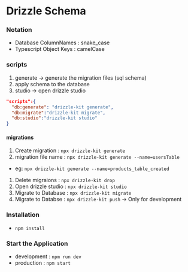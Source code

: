 # Drizzle Schema

### Notation
- Database ColumnNames : snake_case
- Typescript Object Keys : camelCase

### scripts
1. generate -> generate the migration files (sql schema)
2. apply schema to the database
3. studio -> open drizzle studio
```json
"scripts":{
  "db:generate": "drizzle-kit generate",
  "db:migrate":"drizzle-kit migrate",
  "db:studio":"drizzle-kit studio"
}
```

#### migrations
1. Create migration : `npx drizzle-kit generate`
2. migration file name : `npx drizzle-kit generate --name=usersTable` 
  -  eg: `npx drizzle-kit generate --name=products_table_created`
1. Delete migraions : `npx drizzle-kit drop`
1. Open drizzle studio : `npx drizzle-kit studio`
1. Migrate to Database : `npx drizzle-kit migrate`
1. Migrate to Databse : `npx drizzle-kit push` -> Only for development


### Installation
- `npm install`

### Start the Application
- development : `npm run dev`
- production : `npm start`




